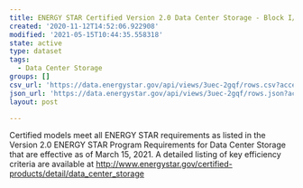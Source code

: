 ```yaml
---
title: ENERGY STAR Certified Version 2.0 Data Center Storage - Block I/O
created: '2020-11-12T14:52:06.922908'
modified: '2021-05-15T10:44:35.558318'
state: active
type: dataset
tags:
  - Data Center Storage
groups: []
csv_url: 'https://data.energystar.gov/api/views/3uec-2gqf/rows.csv?accessType=DOWNLOAD'
json_url: 'https://data.energystar.gov/api/views/3uec-2gqf/rows.json?accessType=DOWNLOAD'
layout: post

---
```

Certified models meet all ENERGY STAR requirements as listed in the Version 2.0 ENERGY STAR Program Requirements for Data Center Storage that are effective as of March 15, 2021. A detailed listing of key efficiency criteria are available at http://www.energystar.gov/certified-products/detail/data_center_storage

